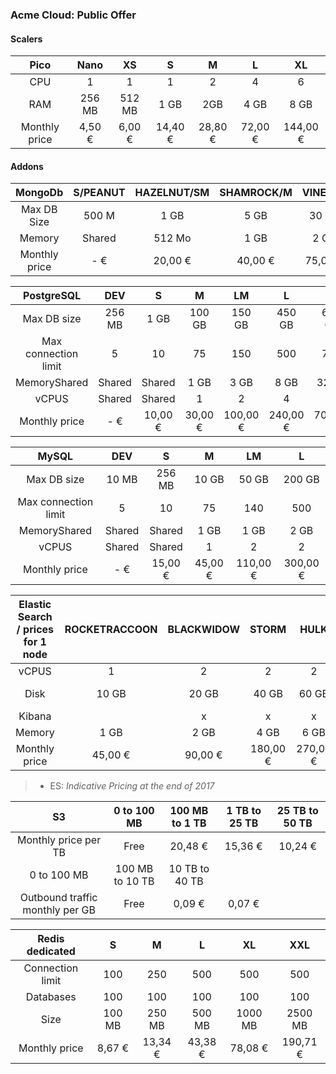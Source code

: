 ### Acme Cloud: Public Offer

#### Scalers

**Pico**|**Nano**|**XS**|**S**|**M**|**L**|**XL**
:-----:|:-----:|:-----:|:-----:|:-----:|:-----:|:-----:
CPU|1|1|1|2|4|6|8
RAM|256 MB|512 MB|1 GB|2GB|4 GB|8 GB|16 GB
Monthly price| 4,50 € | 6,00 € | 14,40 € | 28,80 € | 72,00 € | 144,00 € | 288,00 €

#### Addons

**MongoDb**|**S/PEANUT**|**HAZELNUT/SM**|**SHAMROCK/M**|**VINE/SM**|**GUNNERA/M**
:-----:|:-----:|:-----:|:-----:|:-----:|:-----:
Max DB Size|500 M| 1 GB|5 GB|30 GB|100 GB
Memory|Shared|512 Mo|1 GB|2 GB|4 GB
Monthly price| -   € | 20,00 € | 40,00 € | 75,00 € | 150,00 € 

**PostgreSQL**|**DEV**|**S**|**M**|**LM**|**L**|**XL**
:-----:|:-----:|:-----:|:-----:|:-----:|:-----:|:-----:
Max DB size|256 MB|1 GB|100 GB|150 GB|450 GB|600 GB
Max connection limit|5|10|75|150|500|750
MemoryShared|Shared|Shared|1 GB|3 GB|8 GB|32 GB
vCPUS|Shared|Shared|1|2|4|6
Monthly price| -   € | 10,00 € | 30,00 € | 100,00 € | 240,00 € | 700,00 € 

**MySQL**|**DEV**|**S**|**M**|**LM**|**L**
:-----:|:-----:|:-----:|:-----:|:-----:|:-----:
Max DB size|10 MB|256 MB|10 GB|50 GB|200 GB
Max connection limit|5|10|75|140|500
MemoryShared|Shared|Shared|1 GB|1 GB|2 GB
vCPUS|Shared|Shared|1|2|2
Monthly price| -   € | 15,00 € | 45,00 € | 110,00 € | 300,00 € 

**Elastic Search /  prices for 1 node**|**ROCKETRACCOON**|**BLACKWIDOW**|**STORM**|**HULK**|**PSYLOCKE**|**THING**
:-----:|:-----:|:-----:|:-----:|:-----:|:-----:|:-----:
vCPUS|1|2|2|2|4|4
Disk| 10 GB | 20 GB | 40 GB | 60 GB | 80 GB | 100 GB 
Kibana| | x | x | x | x | x 
Memory| 1 GB | 2 GB | 4 GB | 6 GB | 8 GB | 10 GB 
Monthly price| 45,00 € | 90,00 € | 180,00 € | 270,00 € | 360,00 € | 450,00 € 

> - ES: *Indicative Pricing at the end of 2017*


**S3**|0 to 100 MB| 100 MB to 1 TB | 1 TB to 25 TB | 25 TB to 50 TB
:-----:|:-----:|:-----:|:-----:|:-----:
Monthly price per TB|Free| 20,48 € | 15,36 € | 10,24 € 
 |0 to 100 MB| 100 MB to 10 TB | 10 TB to 40 TB | 
Outbound traffic monthly per GB|Free| 0,09 € | 0,07 € | 

**Redis dedicated**|**S**|**M**|**L**|**XL**|**XXL**
:-----:|:-----:|:-----:|:-----:|:-----:|:-----:
Connection limit|100|250|500|500|500
Databases|100|100|100|100|100
Size|100 MB| 250 MB | 500 MB | 1000 MB | 2500 MB 
Monthly price| 8,67 € | 13,34 € | 43,38 € | 78,08 € | 190,71 € 


